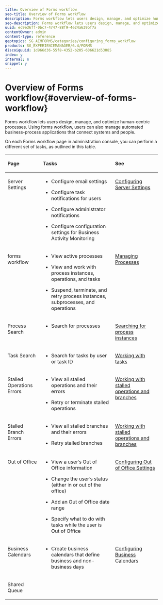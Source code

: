 ```yaml
---
title: Overview of Forms workflow
seo-title: Overview of Forms workflow
description: Forms workflow lets users design, manage, and optimize human-centric processes. Using forms workflow, users can also manage automated business-process applications that connect systems and people.
seo-description: Forms workflow lets users design, manage, and optimize human-centric processes. Using forms workflow, users can also manage automated business-process applications that connect systems and people.
uuid: ec9e36ff-0bc7-4747-88f9-4e24a639bf7a
contentOwner: admin
content-type: reference
geptopics: SG_AEMFORMS/categories/configuring_forms_workflow
products: SG_EXPERIENCEMANAGER/6.4/FORMS
discoiquuid: 1d966d36-55f8-4352-b205-606621d53085
index: y
internal: n
snippet: y
---
```


# Overview of Forms workflow{#overview-of-forms-workflow}

Forms workflow lets users design, manage, and optimize human-centric processes. Using forms workflow, users can also manage automated business-process applications that connect systems and people.

On each Forms workflow page in administration console, you can perform a different set of tasks, as outlined in this table.

<table cellpadding="4" cellspacing="0">
 <thead align="left">
  <tr>
   <th class="cellrowborder" id="d19e23878" valign="top" width="NaN%"><p>Page</p></th> 
   <th class="cellrowborder" id="d19e23881" valign="top" width="NaN%"><p>Tasks</p></th> 
   <th class="cellrowborder" id="d19e23884" valign="top" width="NaN%"><p>See</p></th> 
  </tr> 
 </thead> 
 <tbody>
  <tr>
   <td class="cellrowborder" headers="d19e23878 " valign="top" width="NaN%"><p>Server Settings</p></td> 
   <td class="cellrowborder" headers="d19e23881 " valign="top" width="NaN%">
    <ul>
     <li><p>Configure email settings</p></li>
     <li><p>Configure task notifications for users</p></li>
     <li><p>Configure administrator notifications</p></li>
     <li><p>Configure configuration settings for Business Activity Monitoring </p></li>
    </ul></td> 
   <td class="cellrowborder" headers="d19e23884 " valign="top" width="NaN%"><p><a href="../../../forms/using/admin-help/configuring-server-settings.md#configuring-server-settings">Configuring Server Settings</a></p></td> 
  </tr> 
  <tr>
   <td class="cellrowborder" headers="d19e23878 " valign="top" width="NaN%"><p>forms workflow</p></td> 
   <td class="cellrowborder" headers="d19e23881 " valign="top" width="NaN%">
    <ul>
     <li><p>View active processes</p></li>
     <li><p>View and work with process instances, operations, and tasks</p></li>
     <li><p>Suspend, terminate, and retry process instances, subprocesses, and operations</p></li>
    </ul></td> 
   <td class="cellrowborder" headers="d19e23884 " valign="top" width="NaN%"><p><a href="../../../forms/using/admin-help/processes.md#managing-processes">Managing Processes</a></p></td> 
  </tr> 
  <tr>
   <td class="cellrowborder" headers="d19e23878 " valign="top" width="NaN%"><p>Process Search</p></td> 
   <td class="cellrowborder" headers="d19e23881 " valign="top" width="NaN%">
    <ul>
     <li><p>Search for processes</p></li>
    </ul></td> 
   <td class="cellrowborder" headers="d19e23884 " valign="top" width="NaN%"><p><a href="../../../forms/using/admin-help/searching-process-instances.md#searching-for-process-instances">Searching for process instances</a></p></td> 
  </tr> 
  <tr>
   <td class="cellrowborder" headers="d19e23878 " valign="top" width="NaN%"><p>Task Search</p></td> 
   <td class="cellrowborder" headers="d19e23881 " valign="top" width="NaN%">
    <ul>
     <li><p>Search for tasks by user or task ID</p></li>
    </ul></td> 
   <td class="cellrowborder" headers="d19e23884 " valign="top" width="NaN%"><p><a href="../../../forms/using/admin-help/tasks.md#working-with-tasks">Working with tasks</a></p></td> 
  </tr> 
  <tr>
   <td class="cellrowborder" headers="d19e23878 " valign="top" width="NaN%"><p>Stalled Operations Errors</p></td> 
   <td class="cellrowborder" headers="d19e23881 " valign="top" width="NaN%">
    <ul>
     <li><p>View all stalled operations and their errors</p></li>
     <li><p>Retry or terminate stalled operations</p></li>
    </ul></td> 
   <td class="cellrowborder" headers="d19e23884 " valign="top" width="NaN%"><p><a href="../../../forms/using/admin-help/stalled-operations-branches.md#working-with-stalled-operations-and-branches">Working with stalled operations and branches</a></p></td> 
  </tr> 
  <tr>
   <td class="cellrowborder" headers="d19e23878 " valign="top" width="NaN%"><p>Stalled Branch Errors</p></td> 
   <td class="cellrowborder" headers="d19e23881 " valign="top" width="NaN%">
    <ul>
     <li><p>View all stalled branches and their errors</p></li>
     <li><p>Retry stalled branches</p></li>
    </ul></td> 
   <td class="cellrowborder" headers="d19e23884 " valign="top" width="NaN%"><p><a href="../../../forms/using/admin-help/stalled-operations-branches.md#working-with-stalled-operations-and-branches">Working with stalled operations and branches</a></p></td> 
  </tr> 
  <tr>
   <td class="cellrowborder" headers="d19e23878 " valign="top" width="NaN%"><p>Out of Office</p></td> 
   <td class="cellrowborder" headers="d19e23881 " valign="top" width="NaN%">
    <ul>
     <li><p>View a user’s Out of Office information</p></li>
     <li><p>Change the user’s status (either in or out of the office)</p></li>
     <li><p>Add an Out of Office date range </p></li>
     <li><p>Specify what to do with tasks while the user is Out of Office</p></li>
    </ul></td> 
   <td class="cellrowborder" headers="d19e23884 " valign="top" width="NaN%"><p><a href="../../../forms/using/admin-help/configuring-out-office-settings.md#configuring-out-of-office-settings">Configuring Out of Office Settings</a></p></td> 
  </tr> 
  <tr>
   <td class="cellrowborder" headers="d19e23878 " valign="top" width="NaN%"><p>Business Calendars</p></td> 
   <td class="cellrowborder" headers="d19e23881 " valign="top" width="NaN%">
    <ul>
     <li><p>Create business calendars that define business and non-business days</p></li>
    </ul></td> 
   <td class="cellrowborder" headers="d19e23884 " valign="top" width="NaN%"><p><a href="../../../forms/using/admin-help/configuring-business-calendars.md#configuring-business-calendars">Configuring Business Calendars</a></p></td> 
  </tr> 
  <tr>
   <td class="cellrowborder" headers="d19e23878 " valign="top" width="NaN%"><p>Shared Queue</p></td> 
   <td class="cellrowborder" headers="d19e23881 " valign="top" width="NaN%"><p></p></td> 
   <td class="cellrowborder" headers="d19e23884 " valign="top" width="NaN%"><p></p></td> 
  </tr> 
 </tbody> 
</table>


